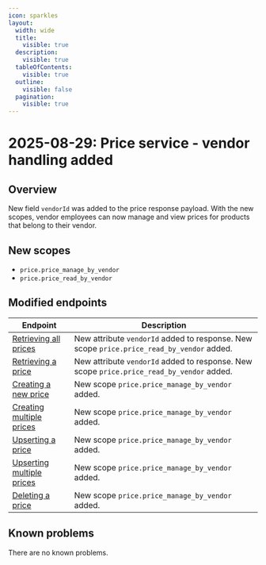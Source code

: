```yaml
---
icon: sparkles
layout:
  width: wide
  title:
    visible: true
  description:
    visible: true
  tableOfContents:
    visible: true
  outline:
    visible: false
  pagination:
    visible: true
---
```


# 2025-08-29: Price service - vendor handling added

## Overview

New field `vendorId` was added to the price response payload. With the new scopes, vendor employees can now manage and view prices for products that belong to their vendor.

## New scopes
- `price.price_manage_by_vendor`
- `price.price_read_by_vendor`

## Modified endpoints

| Endpoint                                                                                                                                                                                                                  | Description                   |
|---------------------------------------------------------------------------------------------------------------------------------------------------------------------------------------------------------------------------|-------------------------------|
| [Retrieving all prices](https://developer.emporix.io/api-references/api-guides/prices-and-taxes/price-service/api-reference/prices#get-price-tenant-prices)                                        | New attribute `vendorId` added to response. New scope `price.price_read_by_vendor` added. |
| [Retrieving a price](https://developer.emporix.io/api-references/api-guides/prices-and-taxes/price-service/api-reference/prices#get-price-tenant-prices-priceid)                                                   | New attribute `vendorId` added to response. New scope `price.price_read_by_vendor` added. |
| [Creating a new price](https://developer.emporix.io/api-references/api-guides/prices-and-taxes/price-service/api-reference/prices#post-price-tenant-prices)                                                               | New scope `price.price_manage_by_vendor` added. |
| [Creating multiple prices](https://developer.emporix.io/api-references/api-guides/prices-and-taxes/price-service/api-reference/prices#post-price-tenant-prices-bulk)                                                       | New scope `price.price_manage_by_vendor` added. |
| [Upserting a price](https://developer.emporix.io/api-references/api-guides/prices-and-taxes/price-service/api-reference/prices#put-price-tenant-prices-priceid)                                                     | New scope `price.price_manage_by_vendor` added. |
| [Upserting multiple prices](https://developer.emporix.io/api-references/api-guides/prices-and-taxes/price-service/api-reference/prices#put-price-tenant-prices-bulk)                                                     | New scope `price.price_manage_by_vendor` added. |
| [Deleting a price](https://developer.emporix.io/api-references/api-guides/prices-and-taxes/price-service/api-reference/prices#delete-price-tenant-prices-priceid)                                                     | New scope `price.price_manage_by_vendor` added. |

## Known problems

There are no known problems.

